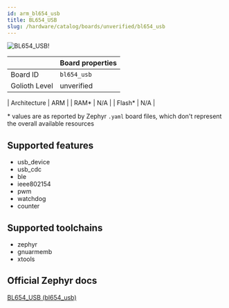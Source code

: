 ```yaml
---
id: arm_bl654_usb
title: BL654_USB
slug: /hardware/catalog/boards/unverified/bl654_usb
---
```


[//]: # (This is an auto-generated file, do not edit! Changes to it will be lost upon re-generation)

![BL654_USB!](/img/boards/arm/bl654_usb.jpg "BL654_USB")

|                | Board properties     |
| -------------  | -------------------- |
| Board ID       | `bl654_usb` |
| Golioth Level  | unverified       |

| Architecture   | ARM |
| RAM*           | N/A |
| Flash*         | N/A |

\* values are as reported by Zephyr `.yaml` board files, which don't represent the overall available resources



## Supported features

* usb_device
* usb_cdc
* ble
* ieee802154
* pwm
* watchdog
* counter

## Supported toolchains

* zephyr
* gnuarmemb
* xtools

## Official Zephyr docs

[BL654_USB (bl654_usb)](https://docs.zephyrproject.org/latest/boards/arm/bl654_usb/doc/index.html)
